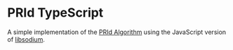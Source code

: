 # PRId TypeScript

A simple implementation of the [PRId Algorithm](https://spec.dsnp.org/DSNP/Types/PRId.html) using the JavaScript version of [libsodium](https://libsodium.gitbook.io).


